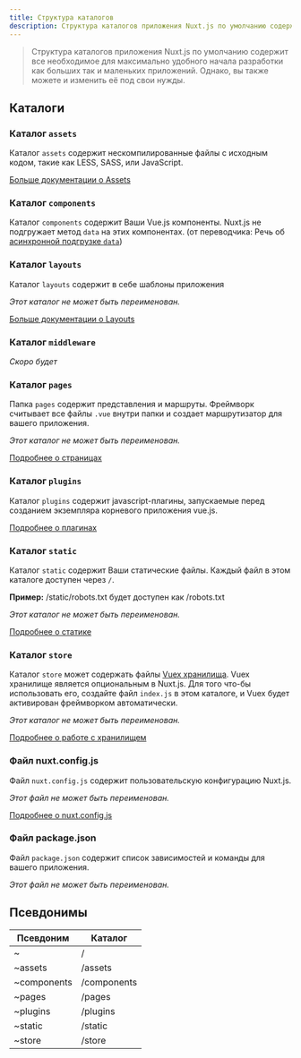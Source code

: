 ```yaml
---
title: Структура каталогов
description: Структура каталогов приложения Nuxt.js по умолчанию содержит все необходимое для максимально удобного начала разработки как больших так и маленьких приложений
---
```


> Структура каталогов приложения Nuxt.js по умолчанию содержит все необходимое для максимально удобного начала разработки как больших так и маленьких приложений. Однако, вы также можете и изменить её под свои нужды.

## Каталоги

### Каталог `assets`

Каталог `assets` содержит нескомпилированные файлы с исходным кодом, такие как LESS, SASS, или JavaScript.

[Больше документации о Assets](/guide/assets)

### Каталог `components`

Каталог `components` содержит Ваши Vue.js компоненты. Nuxt.js не подгружает метод `data` на этих компонентах. (от переводчика: Речь об [асинхронной подгрузке `data`](/guide/async-data))

### Каталог `layouts`

Каталог `layouts` содержит в себе шаблоны приложения

_Этот каталог не может быть переименован._

[Больше документации о Layouts](/guide/layouts)

### Каталог `middleware`

_Скоро будет_

### Каталог `pages`

Папка `pages` содержит представления и маршруты. Фреймворк считывает все файлы `.vue` внутри папки и создает маршрутизатор для вашего приложения.

_Этот каталог не может быть переименован._

[Подробнее о страницах](/guide/pages)

### Каталог `plugins`

Каталог `plugins` содержит javascript-плагины, запускаемые перед созданием экземпляра корневого приложения vue.js.

[Подробнее о плагинах](/guide/plugins)

### Каталог `static`

Каталог `static` содержит Ваши статические файлы. Каждый файл в этом каталоге доступен через `/`.

**Пример:** /static/robots.txt будет доступен как /robots.txt

_Этот каталог не может быть переименован._

[Подробнее о статике](/guide/static)

### Каталог `store`

Каталог `store` может содержать файлы [Vuex хранилища](http://vuex.vuejs.org). Vuex хранилище является опциональным в Nuxt.js. Для того что-бы использовать его, создайте файл `index.js` в этом каталоге, и Vuex будет активирован фреймворком автоматически.

_Этот каталог не может быть переименован._

[Подробнее о работе с хранилищем](/guide/vuex-store)


### Файл nuxt.config.js

Файл `nuxt.config.js` содержит пользовательскую конфигурацию Nuxt.js.

_Этот файл не может быть переименован._

[Подробнее о nuxt.config.js](/guide/configuration)

### Файл package.json

Файл `package.json` содержит список зависимостей и команды для вашего приложения.

_Этот файл не может быть переименован._

## Псевдонимы

| Псевдоним | Каталог |
|-----|------|
| ~ | / |
| ~assets | /assets |
| ~components | /components |
| ~pages | /pages |
| ~plugins | /plugins |
| ~static | /static |
| ~store | /store |
